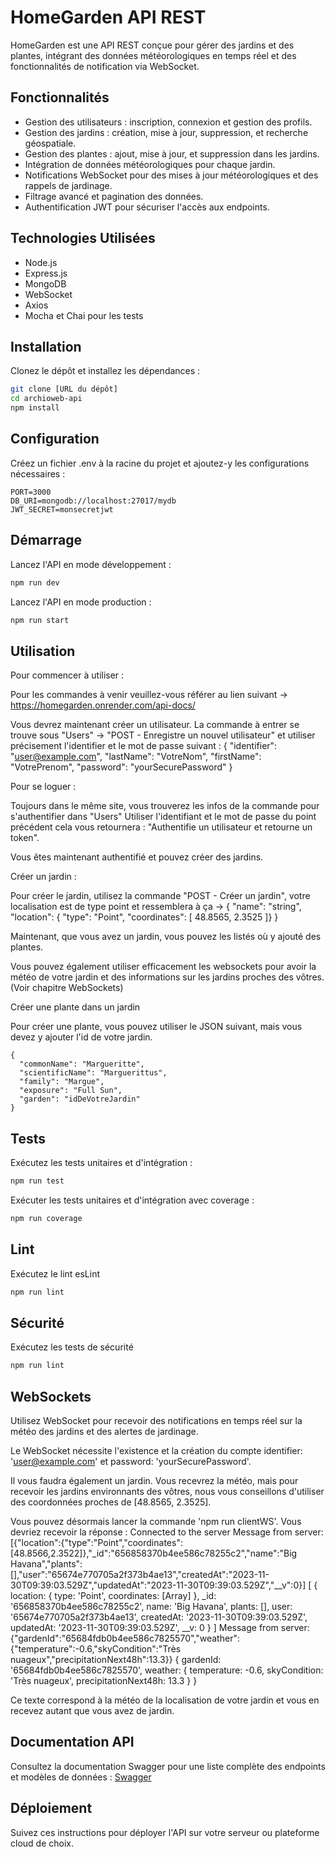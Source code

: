 # HomeGarden API REST

HomeGarden est une API REST conçue pour gérer des jardins et des plantes, intégrant des données météorologiques en temps réel et des fonctionnalités de notification via WebSocket.

## Fonctionnalités

- Gestion des utilisateurs : inscription, connexion et gestion des profils.
- Gestion des jardins : création, mise à jour, suppression, et recherche géospatiale.
- Gestion des plantes : ajout, mise à jour, et suppression dans les jardins.
- Intégration de données météorologiques pour chaque jardin.
- Notifications WebSocket pour des mises à jour météorologiques et des rappels de jardinage.
- Filtrage avancé et pagination des données.
- Authentification JWT pour sécuriser l'accès aux endpoints.

## Technologies Utilisées

- Node.js
- Express.js
- MongoDB
- WebSocket
- Axios
- Mocha et Chai pour les tests

## Installation

Clonez le dépôt et installez les dépendances :

```bash
git clone [URL du dépôt]
cd archioweb-api
npm install
```

## Configuration

Créez un fichier .env à la racine du projet et ajoutez-y les configurations nécessaires :
```env
PORT=3000
DB_URI=mongodb://localhost:27017/mydb
JWT_SECRET=monsecretjwt
```

## Démarrage
Lancez l'API en mode développement :
```bash
npm run dev
```
Lancez l'API en mode production :
```bash
npm run start
```

## Utilisation

Pour commencer à utiliser :

Pour les commandes à venir veuillez-vous référer au lien suivant -> https://homegarden.onrender.com/api-docs/

Vous devrez maintenant créer un utilisateur. La commande à entrer se trouve sous "Users" -> "POST - Enregistre un nouvel utilisateur" et utiliser précisement l'identifier et le mot de passe suivant :
{
  "identifier": "user@example.com",
  "lastName": "VotreNom",
  "firstName": "VotrePrenom",
  "password": "yourSecurePassword"
}

Pour se loguer :

Toujours dans le même site, vous trouverez les infos de la commande pour s'authentifier dans "Users" Utiliser l'identifiant et le mot de passe du point précédent cela vous retournera : "Authentifie un utilisateur et retourne un token".

Vous êtes maintenant authentifié et pouvez créer des jardins.

Créer un jardin :

Pour créer le jardin, utilisez la commande "POST - Créer un jardin", votre localisation est de type point et ressemblera à ça -> {
  "name": "string",
  "location": { "type": "Point", "coordinates": [ 48.8565, 2.3525 ]}
}

Maintenant, que vous avez un jardin, vous pouvez les listés où y ajouté des plantes.

Vous pouvez également utiliser efficacement les websockets pour avoir la météo de votre jardin et des informations sur les jardins proches des vôtres. (Voir chapitre WebSockets)

Créer une plante dans un jardin

Pour créer une plante, vous pouvez utiliser le JSON suivant, mais vous devez y ajouter l'id de votre jardin.
```
{
  "commonName": "Margueritte",
  "scientificName": "Marguerittus",
  "family": "Margue",
  "exposure": "Full Sun",
  "garden": "idDeVotreJardin"
}

```

## Tests
Exécutez les tests unitaires et d'intégration :
```bash
npm run test
```
Exécuter les tests unitaires et d'intégration avec coverage :
```bash
npm run coverage
```

## Lint
Exécutez le lint esLint
```bash
npm run lint
```

## Sécurité
Exécutez les tests de sécurité
```bash
npm run lint
```

## WebSockets
Utilisez WebSocket pour recevoir des notifications en temps réel sur la météo des jardins et des alertes de jardinage.

Le WebSocket nécessite l'existence et la création du compte identifier: 'user@example.com' et password: 'yourSecurePassword'.

Il vous faudra également un jardin. Vous recevrez la météo, mais pour recevoir les jardins environnants des vôtres, nous vous conseillons d'utiliser des coordonnées proches de [48.8565, 2.3525].

Vous pouvez désormais lancer la commande 'npm run clientWS'. Vous devriez recevoir la réponse : 
Connected to the server
Message from server: [{"location":{"type":"Point","coordinates":[48.8566,2.3522]},"_id":"656858370b4ee586c78255c2","name":"Big Havana","plants":[],"user":"65674e770705a2f373b4ae13","createdAt":"2023-11-30T09:39:03.529Z","updatedAt":"2023-11-30T09:39:03.529Z","__v":0}]
[
  {
    location: { type: 'Point', coordinates: [Array] },
    _id: '656858370b4ee586c78255c2',
    name: 'Big Havana',
    plants: [],
    user: '65674e770705a2f373b4ae13',
    createdAt: '2023-11-30T09:39:03.529Z',
    updatedAt: '2023-11-30T09:39:03.529Z',
    __v: 0
  }
]
Message from server: {"gardenId":"65684fdb0b4ee586c7825570","weather":{"temperature":-0.6,"skyCondition":"Très nuageux","precipitationNext48h":13.3}}
{
  gardenId: '65684fdb0b4ee586c7825570',
  weather: {
    temperature: -0.6,
    skyCondition: 'Très nuageux',
    precipitationNext48h: 13.3
  }
}

Ce texte correspond à la météo de la localisation de votre jardin et vous en recevez autant que vous avez de jardin.


## Documentation API
Consultez la documentation Swagger pour une liste complète des endpoints et modèles de données : [Swagger](https://homegarden.onrender.com/api-docs/)

## Déploiement
Suivez ces instructions pour déployer l'API sur votre serveur ou plateforme cloud de choix.
